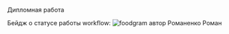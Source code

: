 Дипломная работа

Бейдж о статусе работы workflow: ![foodgram](https://github.com/roman7373/foodgram-project-react/workflows/foodgram_workflow/badge.svg)
автор Романенко Роман